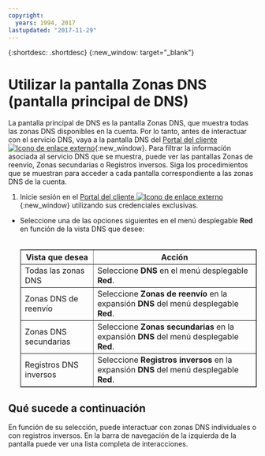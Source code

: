 ```yaml
---
copyright:
  years: 1994, 2017
lastupdated: "2017-11-29"
---
```


{:shortdesc: .shortdesc}
{:new_window: target="_blank"}

# Utilizar la pantalla Zonas DNS (pantalla principal de DNS)

 La pantalla principal de DNS es la pantalla Zonas DNS, que muestra todas las zonas DNS disponibles en la cuenta. Por lo tanto, antes de interactuar con el servicio DNS, vaya a la pantalla DNS del [Portal del cliente ![Icono de enlace externo](../../icons/launch-glyph.svg "Icono de enlace externo")](https://control.softlayer.com/){:new_window}. Para filtrar la información asociada al servicio DNS que se muestra, puede ver las pantallas Zonas de reenvío, Zonas secundarias o Registros inversos. Siga los procedimientos que se muestran para acceder a cada pantalla correspondiente a las zonas DNS de la cuenta.

1. Inicie sesión en el [Portal del cliente ![Icono de enlace externo](../../icons/launch-glyph.svg "Icono de enlace externo")](https://control.softlayer.com/){:new_window} utilizando sus credenciales exclusivas.
* Seleccione una de las opciones siguientes en el menú desplegable **Red** en función de la vista DNS que desee:<br/><br/><table border="1"><tbody><tr><th>Vista que desea</th><th>Acción</th></tr><tr><td>Todas las zonas DNS</td><td>Seleccione <strong>DNS</strong> en el menú desplegable <strong>Red</strong>.</td></tr><tr><td>Zonas DNS de reenvío</td><td>Seleccione <strong>Zonas de reenvío</strong> en la expansión <strong>DNS</strong> del menú desplegable <strong>Red</strong>.</td></tr><tr><td>Zonas DNS secundarias</td><td>Seleccione <strong>Zonas secundarias</strong> en la expansión <strong>DNS</strong> del menú desplegable <strong>Red</strong>.</td></tr><tr><td>Registros DNS inversos</td><td>Seleccione <strong>Registros inversos</strong> en la expansión <strong>DNS</strong> del menú desplegable <strong>Red</strong>.</td></tr></tbody></table>

## Qué sucede a continuación

En función de su selección, puede interactuar con zonas DNS individuales o con registros inversos. En la barra de navegación de la izquierda de la pantalla puede ver una lista completa de interacciones.

